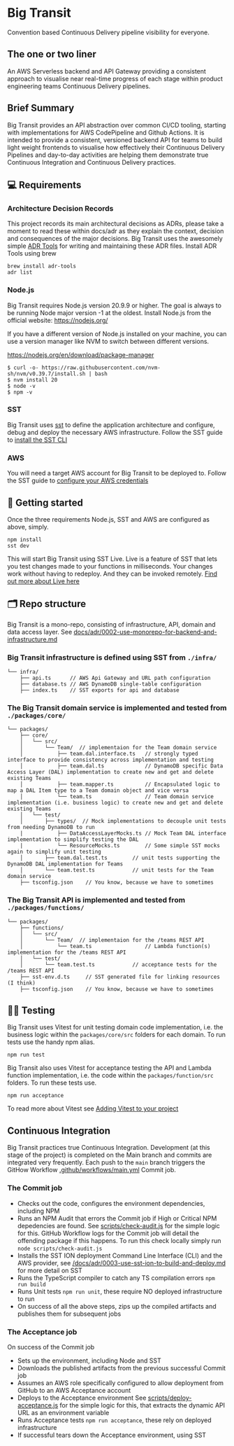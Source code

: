# Big Transit
Convention based Continuous Delivery pipeline visibility for everyone.

## The one or two liner
An AWS Serverless backend and API Gateway providing a consistent approach to visualise near real-time progress of each stage within product engineering teams Continuous Delivery pipelines. 

## Brief Summary
Big Transit provides an API abstraction over common CI/CD tooling, starting with implementations for AWS CodePipeline and Github Actions. It is intended to provide a consistent, versioned backend API for teams to build light weight frontends to visualise how effectively their Continuous Delivery Pipelines and day-to-day activities are helping them demonstrate true Continuous Integration and Continuous Delivery practices.  

## 💻 Requirements
### Architecture Decision Records
This project records its main architectural decisions as ADRs, please take a moment to read these within docs/adr as they explain the context, decision and consequences of the major decisions. 
Big Transit uses the awesomely simple [ADR Tools](https://github.com/npryce/adr-tools/blob/master/INSTALL.md) for writing and maintaining these ADR files. Install ADR Tools using brew

```
brew install adr-tools
adr list
```

### Node.js
Big Transit requires Node.js version 20.9.9 or higher. The goal is always to be running Node major version -1 at the oldest.
Install Node.js from the official website: https://nodejs.org/

If you have a different version of Node.js installed on your machine, you can use a version manager like NVM to switch between different versions.

https://nodejs.org/en/download/package-manager

```
$ curl -o- https://raw.githubusercontent.com/nvm-sh/nvm/v0.39.7/install.sh | bash
$ nvm install 20
$ node -v
$ npm -v
```

### SST
Big Transit uses [sst](https://ion.sst.dev/) to define the application architecture and configure, debug and deploy the necessary AWS infrastructure. Follow the SST guide to [install the SST CLI](https://ion.sst.dev/docs/reference/cli)

### AWS
You will need a target AWS account for Big Transit to be deployed to. Follow the SST guide to [configure your AWS credentials](https://docs.sst.dev/advanced/iam-credentials#loading-from-a-file)

## 🚀 Getting started
Once the three requirements Node.js, SST and AWS are configured as above, simply.

```
npm install
sst dev
```

This will start Big Transit using SST Live. Live is a feature of SST that lets you test changes made to your functions in milliseconds. Your changes work without having to redeploy. And they can be invoked remotely. [Find out more about Live here](https://ion.sst.dev/docs/live/)

## 🗂️ Repo structure
Big Transit is a mono-repo, consisting of infrastructure, API, domain and data access layer. See [docs/adr/0002-use-monorepo-for-backend-and-infrastructure.md](docs/adr/0002-use-monorepo-for-backend-and-infrastructure.md)

### Big Transit infrastructure is defined using SST from `./infra/`

```
└── infra/
    ├── api.ts      // AWS Api Gateway and URL path configuration
    ├── database.ts // AWS DynamoDB single-table configuration
    ├── index.ts    // SST exports for api and database
```

### The Big Transit domain service is implemented and tested from `./packages/core/`

```
└── packages/
    ├── core/
    │   └── src/
    │       └── Team/  // implementaion for the Team domain service
    │           ├── team.dal.interface.ts   // strongly typed interface to provide consistency across implementation and testing
    │           ├── team.dal.ts             // DynamoDB specific Data Access Layer (DAL) implementation to create new and get and delete existing Teams  
    │           ├── team.mapper.ts          // Encapsulated logic to map a DAL Item type to a Team domain object and vice versa
    │           └── team.ts                 // Team domain service implementation (i.e. business logic) to create new and get and delete existing Teams
    │   └── test/ 
    │       ├── types/  // Mock implementations to decouple unit tests from needing DynamoDB to run
    |           ├── DataAccessLayerMocks.ts // Mock Team DAL interface implementation to simplify testing the DAL
    |           └── ResourceMocks.ts        // Some simple SST mocks again to simplify unit testing 
    │       ├── team.dal.test.ts        // unit tests supporting the DynamoDB DAL implementation for Teams
    │       └── team.test.ts            // unit tests for the Team domain service
    ├── tsconfig.json    // You know, because we have to sometimes
```

### The Big Transit API is implemented and tested from `./packages/functions/`

```
└── packages/
    ├── functions/
    │   └── src/
    │       └── Team/  // implementaion for the /teams REST API  
    │           └── team.ts                 // Lambda function(s) implementation for the /teams REST API 
    │   └── test/ 
    │       └── team.test.ts            // acceptance tests for the /teams REST API
    ├── sst-env.d.ts     // SST generated file for linking resources (I think)
    ├── tsconfig.json    // You know, because we have to sometimes
```

## 👩‍💻 Testing 
Big Transit uses Vitest for unit testing domain code implementation, i.e. the business logic within the `packages/core/src` folders for each domain. To run tests use the handy npm alias.

`npm run test`

Big Transit also uses Vitest for acceptance testing the API and Lambda function implementation, i.e. the code within the `packages/function/src` folders. To run these tests use.

`npm run acceptance`

To read more about Vitest see [Adding Vitest to your project](https://vitest.dev/guide/#adding-vitest-to-your-project)

## Continuous Integration
Big Transit practices true Continuous Integration. Development (at this stage of the project) is completed on the Main branch and commits are integrated very frequently. 
Each push to the `main` branch triggers the GitHow Workflow [.github/workflows/main.yml](.github/workflows/main.yml) Commit job. 

### The Commit job

* Checks out the code, configures the environment dependencies, including NPM
* Runs an NPM Audit that errors the Commit job if High or Critical NPM depedencies are found. See [scripts/check-audit.js](scripts/check-audit.js) for the simple logic for this. GitHub Workflow logs for the Commit job will detail the offending package if this happens. To run this check locally simply run `node scripts/check-audit.js`
* Installs the SST ION deployment Command Line Interface (CLI) and the AWS provider, see [/docs/adr/0003-use-sst-ion-to-build-and-deploy.md](/docs/adr/0003-use-sst-ion-to-build-and-deploy.md) for more detail on SST
* Runs the TypeScript compiler to catch any TS compilation errors `npm run build`
* Runs Unit tests `npm run unit`, these require NO deployed infrastructure to run
* On success of all the above steps, zips up the compiled artifacts and publishes them for subsequent jobs

### The Acceptance job
On success of the Commit job 
* Sets up the environment, including Node and SST
* Downloads the published artifacts from the previous successful Commit job
* Assumes an AWS role specifically configured to allow deployment from GitHub to an AWS Acceptance account
* Deploys to the Acceptance environment See [scripts/deploy-acceptance.js](scripts/deploy-acceptance) for the simple logic for this, that extracts the dynamic API URL as an environment variable
* Runs Acceptance tests `npm run acceptance`, these rely on deployed infrastructure
* If successful tears down the Acceptance environment, using SST
